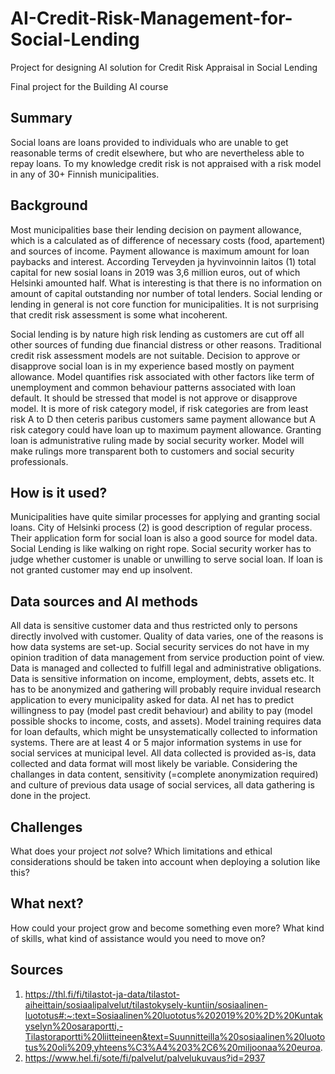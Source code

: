 # AI-Credit-Risk-Management-for-Social-Lending
Project for designing AI solution for Credit Risk Appraisal in Social Lending

Final project for the Building AI course

## Summary

Social loans are loans provided to individuals who are unable to get reasonable terms of credit elsewhere, but who are nevertheless able to repay loans. To my knowledge credit risk is not appraised with a risk model in any of 30+ Finnish municipalities.

## Background

Most municipalities base their lending decision on payment allowance, which is a calculated as of difference of necessary costs (food, apartement) and sources of income. Payment allowance is maximum amount for loan paybacks and interest. According Terveyden ja hyvinvoinnin laitos (1) total capital for new sosial loans in 2019 was 3,6 million euros, out of which Helsinki amounted half. What is interesting is that there is no information on amount of capital outstanding nor number of total lenders. Social lending or lending in general is not core function for municipalities. It is not surprising that credit risk assessment is some what incoherent. 

Social lending is by nature high risk lending as customers are cut off all other sources of funding due financial distress or other reasons. Traditional credit risk assessment models are not suitable. Decision to approve or disapprove social loan is in my experience based mostly on payment allowance. Model quantifies risk associated with other factors like term of unemployment and common behaviour patterns associated with loan default. It should be stressed that model is not approve or disapprove model. It is more of risk category model, if risk categories are from least risk A to D then ceteris paribus customers same payment allowance but A risk category could have loan up to maximum payment allowance. Granting loan is admunistrative ruling made by social security worker. Model will make rulings more transparent both to customers and social security professionals.  

## How is it used?

Municipalities have quite similar processes for applying and granting social loans. City of Helsinki process (2) is good description of regular process. Their application form for social loan is also a good source for model data. Social Lending is like walking on right rope. Social security worker has to judge whether customer is unable or unwilling to serve social loan. If loan is not granted customer may end up insolvent.

## Data sources and AI methods
All data is sensitive customer data and thus restricted only to persons directly involved with customer. Quality of data varies, one of the reasons is how data systems are set-up. Social security services do not have in my opinion tradition of data management from service production point of view. Data is managed and collected to fulfill legal and administrative obligations. Data is sensitive information on income, employment, debts, assets etc. It has to be anonymized and gathering will probably require invidual research application to every municipality asked for data. AI net has to predict willingness to pay (model past credit behaviour) and ability to pay (model possible shocks to income, costs, and assets). Model training requires data for loan defaults, which might be unsystematically collected to information systems. There are at least 4 or 5 major information systems in use for social services at municipal level. All data collected is provided as-is, data collected and data format will most likely be variable. Considering the challanges in data content, sensitivity (=complete anonymization required) and culture of previous data usage of social services, all data gathering is done in the project.

## Challenges

What does your project _not_ solve? Which limitations and ethical considerations should be taken into account when deploying a solution like this?

## What next?

How could your project grow and become something even more? What kind of skills, what kind of assistance would you  need to move on?

## Sources
1) https://thl.fi/fi/tilastot-ja-data/tilastot-aiheittain/sosiaalipalvelut/tilastokysely-kuntiin/sosiaalinen-luototus#:~:text=Sosiaalinen%20luototus%202019%20%2D%20Kuntakyselyn%20osaraportti,-Tilastoraportti%20liitteineen&text=Suunnitteilla%20sosiaalinen%20luototus%20oli%209,yhteens%C3%A4%203%2C6%20miljoonaa%20euroa.
2) https://www.hel.fi/sote/fi/palvelut/palvelukuvaus?id=2937
